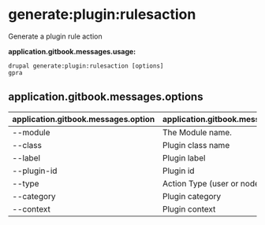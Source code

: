 # generate:plugin:rulesaction
Generate a plugin rule action

**application.gitbook.messages.usage:**
```
drupal generate:plugin:rulesaction [options]
gpra
```

## application.gitbook.messages.options
application.gitbook.messages.option | application.gitbook.messages.details
-------|-------------
--module | The Module name.
--class | Plugin class name
--label | Plugin label
--plugin-id | Plugin id
--type | Action Type (user or node)
--category | Plugin category
--context | Plugin context
